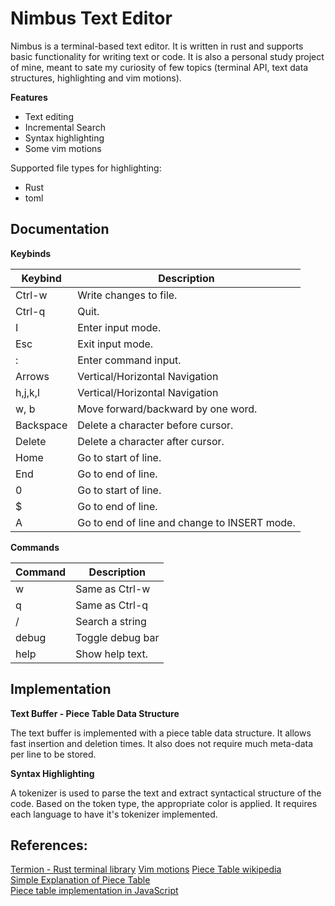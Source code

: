 # Nimbus Text Editor

Nimbus is a terminal-based text editor. It is written in rust and supports basic functionality for writing text or code.
It is also a personal study project of mine, meant to sate my curiosity of few topics (terminal API, text data structures, highlighting and vim motions).

**Features**
- Text editing
- Incremental Search
- Syntax highlighting
- Some vim motions

Supported file types for highlighting:
- Rust
- toml


## Documentation

**Keybinds**

| Keybind       | Description |
|-------------- | -------------- |
| Ctrl-w        | Write changes to file.    |
| Ctrl-q        | Quit.                     |
| I             | Enter input mode.         |
| Esc           | Exit input mode.          |
| :             | Enter command input.      |
| Arrows        | Vertical/Horizontal Navigation    |
| h,j,k,l       | Vertical/Horizontal Navigation    |
| w, b          | Move forward/backward by one word.    |
| Backspace     | Delete a character before cursor. |
| Delete        | Delete a character after cursor.  |
| Home          | Go to start of line.      |
| End           | Go to end of line.        |
| 0             | Go to start of line.      |
| $             | Go to end of line.        |
| A             | Go to end of line and change to INSERT mode.|

**Commands**

| Command | Description |
|-------------- | -------------- |
| w     | Same as Ctrl-w |
| q     | Same as Ctrl-q |
| /     | Search a string |
| debug | Toggle debug bar |
| help  | Show help text. |


## Implementation

**Text Buffer - Piece Table Data Structure**

The text buffer is implemented with a piece table data structure.
It allows fast insertion and deletion times.
It also does not require much meta-data per line to be stored.

**Syntax Highlighting**

A tokenizer is used to parse the text and extract syntactical structure
of the code. Based on the token type, the appropriate color is applied.
It requires each language to have it's tokenizer implemented.

## References:
[Termion - Rust terminal library](https://docs.rs/termion/latest/termion/)
[Vim motions](https://vimdoc.sourceforge.net/htmldoc/motion.html)
[Piece Table wikipedia](https://en.wikipedia.org/wiki/Piece_table)  
[Simple Explanation of Piece Table](https://darrenburns.net/posts/piece-table/)  
[Piece table implementation in JavaScript](https://github.com/sparkeditor/piece-table)  
